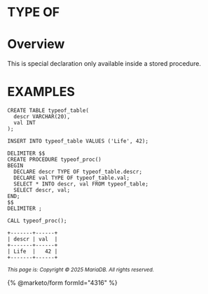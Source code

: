 
# TYPE OF


# Overview


This is special declaration only available inside a stored procedure.


# EXAMPLES


```
CREATE TABLE typeof_table(
  descr VARCHAR(20),
  val INT
);
```

```
INSERT INTO typeof_table VALUES ('Life', 42);
```

```
DELIMITER $$
CREATE PROCEDURE typeof_proc()
BEGIN
  DECLARE descr TYPE OF typeof_table.descr;
  DECLARE val TYPE OF typeof_table.val;
  SELECT * INTO descr, val FROM typeof_table;
  SELECT descr, val;
END;
$$
DELIMITER ;
```

```
CALL typeof_proc();

+-------+------+
| descr | val  |
+-------+------+
| Life  |   42 |
+-------+------+
```


<sub>_This page is: Copyright © 2025 MariaDB. All rights reserved._</sub>


{% @marketo/form formId="4316" %}
